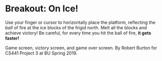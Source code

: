 # Breakout: On Ice!
Use your finger or cursor to horizontally place the platform, reflecting the *ball* of fire at the ice blocks of the frigid north. Melt all the blocks and achieve victory! Be careful, for every time you hit the ball of fire, **it gets faster!**

Game screen, victory screen, and game over screen. By Robert Burton for CS441 Project 3 at BU Spring 2019.

